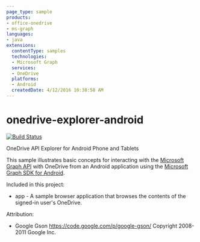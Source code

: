 ```yaml
---
page_type: sample
products:
- office-onedrive
- ms-graph
languages:
- java
extensions:
  contentType: samples
  technologies:
  - Microsoft Graph
  services:
  - OneDrive
  platforms:
  - Android
  createdDate: 4/12/2016 10:38:58 AM
---
```

# onedrive-explorer-android
[![Build Status](https://travis-ci.org/microsoftgraph/onedrive-explorer-android.svg?branch=master)](https://travis-ci.org/microsoftgraph/onedrive-explorer-android)

OneDrive API Explorer for Android Phone and Tablets

This sample illustrates basic concepts for interacting with the [Microsoft Graph API](http://graph.microsoft.io/en-us/) with OneDrive
from an Android application using the [Microsoft Graph SDK for Android](https://github.com/microsoftgraph/msgraph-sdk-android).

Included in this project:

* app - A sample browser application that browses the contents of the signed-in user's OneDrive.

Attribution:

* Google Gson https://code.google.com/p/google-gson/ Copyright 2008-2011 Google Inc.
